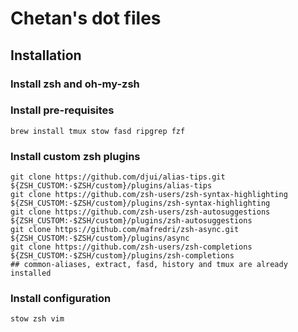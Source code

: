 # Chetan's dot files

## Installation

### Install zsh and oh-my-zsh

### Install pre-requisites

```
brew install tmux stow fasd ripgrep fzf
```

### Install custom zsh plugins

```
git clone https://github.com/djui/alias-tips.git ${ZSH_CUSTOM:-$ZSH/custom}/plugins/alias-tips
git clone https://github.com/zsh-users/zsh-syntax-highlighting ${ZSH_CUSTOM:-$ZSH/custom}/plugins/zsh-syntax-highlighting
git clone https://github.com/zsh-users/zsh-autosuggestions ${ZSH_CUSTOM:-$ZSH/custom}/plugins/zsh-autosuggestions
git clone https://github.com/mafredri/zsh-async.git ${ZSH_CUSTOM:-$ZSH/custom}/plugins/async
git clone https://github.com/zsh-users/zsh-completions ${ZSH_CUSTOM:-$ZSH/custom}/plugins/zsh-completions
## common-aliases, extract, fasd, history and tmux are already installed
```

### Install configuration

```
stow zsh vim 
```
